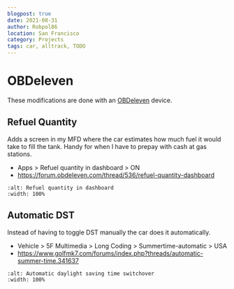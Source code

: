 ```yaml
---
blogpost: true
date: 2021-08-31
author: Robpol86
location: San Francisco
category: Projects
tags: car, alltrack, TODO
---
```


# OBDeleven

These modifications are done with an [OBDeleven](https://obdeleven.com) device.

## Refuel Quantity

Adds a screen in my MFD where the car estimates how much fuel it would take to fill the tank. Handy for when I have to
prepay with cash at gas stations.

* Apps > Refuel quantity in dashboard > ON
* https://forum.obdeleven.com/thread/536/refuel-quantity-dashboard

```{imgur-figure} cJgOPtJ
:alt: Refuel quantity in dashboard
:width: 100%
```

## Automatic DST

Instead of having to toggle DST manually the car does it automatically.

* Vehicle > 5F Multimedia > Long Coding > Summertime-automatic > USA
* https://www.golfmk7.com/forums/index.php?threads/automatic-summer-time.341637

```{imgur-figure} 6UlKtvf
:alt: Automatic daylight saving time switchover
:width: 100%
```

